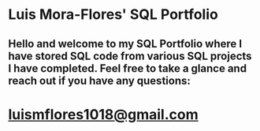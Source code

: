 # Luis Mora-Flores' SQL Portfolio

## Hello and welcome to my SQL Portfolio where I have stored SQL code from various SQL projects I have completed. Feel free to take a glance and reach out if you have any questions:
# luismflores1018@gmail.com
